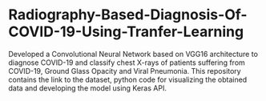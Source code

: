 # Radiography-Based-Diagnosis-Of-COVID-19-Using-Tranfer-Learning
Developed a Convolutional Neural Network based on VGG16 architecture to diagnose COVID-19 and classify chest X-rays of patients suffering from COVID-19, Ground Glass Opacity and Viral Pneumonia. This repository contains the link to the dataset, python code for visualizing the obtained data and developing the model using Keras API.
